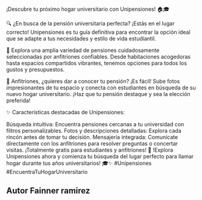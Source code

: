 ¡Descubre tu próximo hogar universitario con Unipensiones! 🏠🎓

🔍 ¿En busca de la pensión universitaria perfecta? ¡Estás en el lugar correcto! Unipensiones es tu guía definitiva para encontrar la opción ideal que se adapte a tus necesidades y estilo de vida estudiantil.

🏡 Explora una amplia variedad de pensiones cuidadosamente seleccionadas por anfitriones confiables. Desde habitaciones acogedoras hasta espacios compartidos vibrantes, tenemos opciones para todos los gustos y presupuestos.

💼 Anfitriones, ¿quieres dar a conocer tu pensión? ¡Es fácil! Sube fotos impresionantes de tu espacio y conecta con estudiantes en búsqueda de su nuevo hogar universitario. ¡Haz que tu pensión destaque y sea la elección preferida!

✨ Características destacadas de Unipensiones:

Búsqueda intuitiva: Encuentra pensiones cercanas a tu universidad con filtros personalizables.
Fotos y descripciones detalladas: Explora cada rincón antes de tomar tu decisión.
Mensajería integrada: Comunícate directamente con los anfitriones para resolver preguntas o concertar visitas.
¡Totalmente gratis para estudiantes y anfitriones!
🚀 !Explora Unipensiones ahora y comienza tu búsqueda del lugar perfecto para llamar hogar durante tus años universitarios! 
🎓✨ #Unipensiones #EncuentraTuHogarUniversitario

## Autor Fainner ramirez